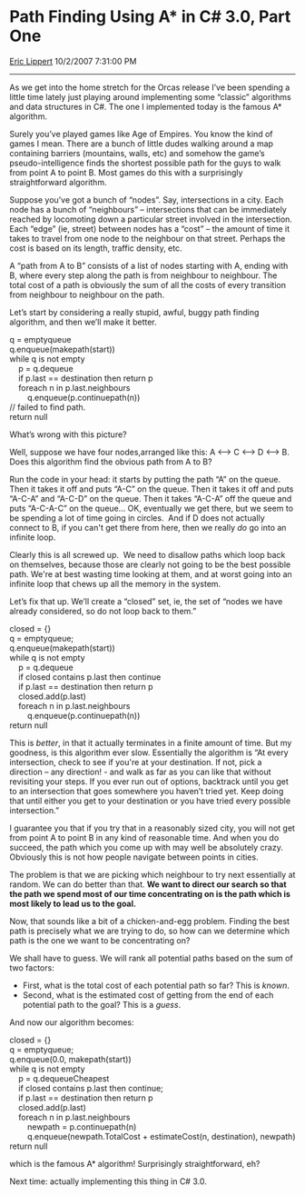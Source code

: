 <div id="page">

# Path Finding Using A\* in C\# 3.0, Part One

[Eric Lippert](https://social.msdn.microsoft.com/profile/Eric%20Lippert) 10/2/2007 7:31:00 PM

-----

<div id="content">

<div class="mine">

As we get into the home stretch for the Orcas release I’ve been spending a little time lately just playing around implementing some “classic” algorithms and data structures in C\#. The one I implemented today is the famous A\* algorithm.

Surely you’ve played games like Age of Empires. You know the kind of games I mean. There are a bunch of little dudes walking around a map containing barriers (mountains, walls, etc) and somehow the game’s pseudo-intelligence finds the shortest possible path for the guys to walk from point A to point B. Most games do this with a surprisingly straightforward algorithm.

Suppose you’ve got a bunch of “nodes”. Say, intersections in a city. Each node has a bunch of “neighbours” – intersections that can be immediately reached by locomoting down a particular street involved in the intersection. Each “edge” (ie, street) between nodes has a “cost” – the amount of time it takes to travel from one node to the neighbour on that street. Perhaps the cost is based on its length, traffic density, etc.

A “path from A to B” consists of a list of nodes starting with A, ending with B, where every step along the path is from neighbour to neighbour. The total cost of a path is obviously the sum of all the costs of every transition from neighbour to neighbour on the path.

Let’s start by considering a really stupid, awful, buggy path finding algorithm, and then we’ll make it better.

<span class="code"> </span>

q = emptyqueue  
q.enqueue(makepath(start))  
while q is not empty  
    p = q.dequeue  
    if p.last == destination then return p  
    foreach n in p.last.neighbours  
        q.enqueue(p.continuepath(n))  
// failed to find path.  
return null

What’s wrong with this picture?

Well, suppose we have four nodes,arranged like this: A \<--\> C \<--\> D \<--\> B. Does this algorithm find the obvious path from A to B?

Run the code in your head: it starts by putting the path “A” on the queue. Then it takes it off and puts “A-C” on the queue. Then it takes it off and puts “A-C-A” and “A-C-D” on the queue. Then it takes “A-C-A” off the queue and puts “A-C-A-C” on the queue... OK, eventually we get there, but we seem to be spending a lot of time going in circles.  And if D does not actually connect to B, if you can't get there from here, then we really *do* go into an infinite loop.

Clearly this is all screwed up.  We need to disallow paths which loop back on themselves, because those are clearly not going to be the best possible path. We're at best wasting time looking at them, and at worst going into an infinite loop that chews up all the memory in the system.

Let’s fix that up. We’ll create a “closed” set, ie, the set of “nodes we have already considered, so do not loop back to them.”

<span class="code"> </span>

closed = {}  
q = emptyqueue;  
q.enqueue(makepath(start))  
while q is not empty  
    p = q.dequeue  
    if closed contains p.last then continue  
    if p.last == destination then return p  
    closed.add(p.last)  
    foreach n in p.last.neighbours   
        q.enqueue(p.continuepath(n))  
return null

This is *better*, in that it actually terminates in a finite amount of time. But my goodness, is this algorithm ever slow. Essentially the algorithm is “At every intersection, check to see if you're at your destination. If not, pick a direction – any direction\! - and walk as far as you can like that without revisiting your steps. If you ever run out of options, backtrack until you get to an intersection that goes somewhere you haven’t tried yet. Keep doing that until either you get to your destination or you have tried every possible intersection.”

I guarantee you that if you try that in a reasonably sized city, you will not get from point A to point B in any kind of reasonable time. And when you do succeed, the path which you come up with may well be absolutely crazy. Obviously this is not how people navigate between points in cities.

The problem is that we are picking which neighbour to try next essentially at random. We can do better than that. **We want to direct our search so that the path we spend most of our time concentrating on is the path which is most likely to lead us to the goal.**

Now, that sounds like a bit of a chicken-and-egg problem. Finding the best path is precisely what we are trying to do, so how can we determine which path is the one we want to be concentrating on?

We shall have to guess. We will rank all potential paths based on the sum of two factors:

  - First, what is the total cost of each potential path so far? This is *known*.
  - Second, what is the estimated cost of getting from the end of each potential path to the goal? This is a *guess*.

And now our algorithm becomes:

<span class="code"> </span>

closed = {}  
q = emptyqueue;  
q.enqueue(0.0, makepath(start))  
while q is not empty  
    p = q.dequeueCheapest  
    if closed contains p.last then continue;  
    if p.last == destination then return p  
    closed.add(p.last)  
    foreach n in p.last.neighbours   
        newpath = p.continuepath(n)  
        q.enqueue(newpath.TotalCost + estimateCost(n, destination), newpath)  
return null

which is the famous A\* algorithm\! Surprisingly straightforward, eh?

Next time: actually implementing this thing in C\# 3.0.  

</div>

</div>

</div>

